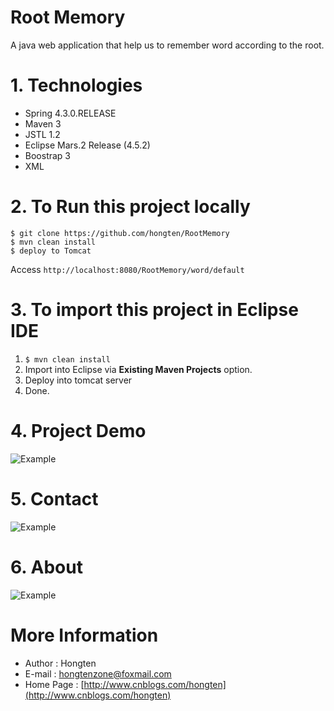 # Root Memory
A java web application that help us to remember word according to the root.

# 1. Technologies
* Spring 4.3.0.RELEASE
* Maven 3
* JSTL 1.2
* Eclipse Mars.2 Release (4.5.2)
* Boostrap 3
* XML

# 2. To Run this project locally
```shell
$ git clone https://github.com/hongten/RootMemory
$ mvn clean install
$ deploy to Tomcat
```
Access ```http://localhost:8080/RootMemory/word/default```

# 3. To import this project in Eclipse IDE
1. ```$ mvn clean install```
2. Import into Eclipse via **Existing Maven Projects** option.
3. Deploy into tomcat server
4. Done. 


# 4. Project Demo

![Example](https://github.com/Hongten/RootMemory/blob/master/image/mainpage.png)


# 5. Contact

![Example](https://github.com/Hongten/RootMemory/blob/master/image/contact.png)


# 6. About

![Example](https://github.com/Hongten/RootMemory/blob/master/image/about.png)


# More Information

* Author                       : Hongten
* E-mail                       : [hongtenzone@foxmail.com](mailto:hongtenzone@foxmail.com)
* Home Page                    : [http://www.cnblogs.com/hongten](http://www.cnblogs.com/hongten)
